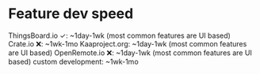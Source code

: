 # Feature dev speed

ThingsBoard.io ✓: ~1day-1wk (most common features are UI based)
Crate.io ❌: ~1wk-1mo
Kaaproject.org: ~1day-1wk (most common features are UI based)
OpenRemote.io ❌: ~1day-1wk (most common features are UI based)
custom development: ~1wk-1mo